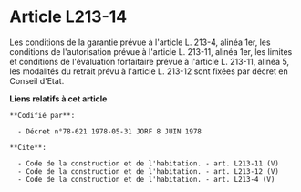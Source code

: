# Article L213-14

Les conditions de la garantie prévue à l'article L. 213-4, alinéa 1er, les conditions de l'autorisation prévue à l'article L.
213-11, alinéa 1er, les limites et conditions de l'évaluation forfaitaire prévue à l'article L. 213-11, alinéa 5, les
modalités du retrait prévu à l'article L. 213-12 sont fixées par décret en Conseil d'Etat.

**Liens relatifs à cet article**

	**Codifié par**:

	  - Décret n°78-621 1978-05-31 JORF 8 JUIN 1978

	**Cite**:

	  - Code de la construction et de l'habitation. - art. L213-11 (V)
	  - Code de la construction et de l'habitation. - art. L213-12 (V)
	  - Code de la construction et de l'habitation. - art. L213-4 (V)
